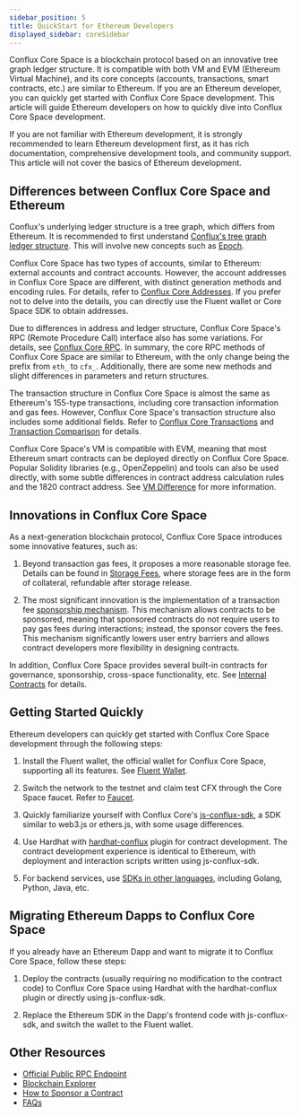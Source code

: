 ```yaml
---
sidebar_position: 5
title: QuickStart for Ethereum Developers
displayed_sidebar: coreSidebar
---
```


Conflux Core Space is a blockchain protocol based on an innovative tree graph ledger structure. It is compatible with both VM and EVM (Ethereum Virtual Machine), and its core concepts (accounts, transactions, smart contracts, etc.) are similar to Ethereum. If you are an Ethereum developer, you can quickly get started with Conflux Core Space development. This article will guide Ethereum developers on how to quickly dive into Conflux Core Space development.

If you are not familiar with Ethereum development, it is strongly recommended to learn Ethereum development first, as it has rich documentation, comprehensive development tools, and community support. This article will not cover the basics of Ethereum development.

## Differences between Conflux Core Space and Ethereum

Conflux's underlying ledger structure is a tree graph, which differs from Ethereum. It is recommended to first understand [Conflux's tree graph ledger structure](/docs/general/conflux-basics/consensus-mechanisms/proof-of-work/tree-graph). This will involve new concepts such as [Epoch](/docs/general/conflux-basics/glossary#epoch).

Conflux Core Space has two types of accounts, similar to Ethereum: external accounts and contract accounts. However, the account addresses in Conflux Core Space are different, with distinct generation methods and encoding rules. For details, refer to [Conflux Core Addresses](/docs/core/core-space-basics/addresses). If you prefer not to delve into the details, you can directly use the Fluent wallet or Core Space SDK to obtain addresses.

Due to differences in address and ledger structure, Conflux Core Space's RPC (Remote Procedure Call) interface also has some variations. For details, see [Conflux Core RPC](/docs/core/build/json-rpc/cfx-namespace). In summary, the core RPC methods of Conflux Core Space are similar to Ethereum, with the only change being the prefix from `eth_` to `cfx_`. Additionally, there are some new methods and slight differences in parameters and return structures.

The transaction structure in Conflux Core Space is almost the same as Ethereum's 155-type transactions, including core transaction information and gas fees. However, Conflux Core Space's transaction structure also includes some additional fields. Refer to [Conflux Core Transactions](/docs/core/core-space-basics/transactions/overview) and [Transaction Comparison](/docs/core/core-space-basics/transactions/faqs#whats-the-differences-between-ethereum-155-transaction-and-core-space-transaction) for details.

Conflux Core Space's VM is compatible with EVM, meaning that most Ethereum smart contracts can be deployed directly on Conflux Core Space. Popular Solidity libraries (e.g., OpenZeppelin) and tools can also be used directly, with some subtle differences in contract address calculation rules and the 1820 contract address. See [VM Difference](/docs/core/core-space-basics/vm-difference) for more information.

## Innovations in Conflux Core Space

As a next-generation blockchain protocol, Conflux Core Space introduces some innovative features, such as:

1. Beyond transaction gas fees, it proposes a more reasonable storage fee. Details can be found in [Storage Fees](/docs/core/core-space-basics/storage), where storage fees are in the form of collateral, refundable after storage release.

2. The most significant innovation is the implementation of a transaction fee [sponsorship mechanism](/docs/core/core-space-basics/sponsor-mechanism). This mechanism allows contracts to be sponsored, meaning that sponsored contracts do not require users to pay gas fees during interactions; instead, the sponsor covers the fees. This mechanism significantly lowers user entry barriers and allows contract developers more flexibility in designing contracts.

In addition, Conflux Core Space provides several built-in contracts for governance, sponsorship, cross-space functionality, etc. See [Internal Contracts](https://doc.confluxnetwork.org/docs/core/core-space-basics/internal-contracts/) for details.

## Getting Started Quickly

Ethereum developers can quickly get started with Conflux Core Space development through the following steps:

1. Install the Fluent wallet, the official wallet for Conflux Core Space, supporting all its features. See [Fluent Wallet](https://fluentwallet.com/).

2. Switch the network to the testnet and claim test CFX through the Core Space faucet. Refer to [Faucet](https://faucet.confluxnetwork.org/).

3. Quickly familiarize yourself with Conflux Core's [js-conflux-sdk](/docs/core/core-developer-quickstart), a SDK similar to web3.js or ethers.js, with some usage differences.

4. Use Hardhat with [hardhat-conflux](/docs/core/tutorials/hardhat-conflux-plugin) plugin for contract development. The contract development experience is identical to Ethereum, with deployment and interaction scripts written using js-conflux-sdk.

5. For backend services, use [SDKs in other languages](/docs/core/build/sdks-and-tools/sdks), including Golang, Python, Java, etc.

## Migrating Ethereum Dapps to Conflux Core Space

If you already have an Ethereum Dapp and want to migrate it to Conflux Core Space, follow these steps:

1. Deploy the contracts (usually requiring no modification to the contract code) to Conflux Core Space using Hardhat with the hardhat-conflux plugin or directly using js-conflux-sdk.

2. Replace the Ethereum SDK in the Dapp's frontend code with js-conflux-sdk, and switch the wallet to the Fluent wallet.

## Other Resources

- [Official Public RPC Endpoint](/docs/core/conflux_rpcs)
- [Blockchain Explorer](https://confluxscan.io/)
- [How to Sponsor a Contract](/docs/core/tutorials/how-to-sponsor-contract)
- [FAQs](/docs/core/FAQs)
